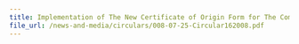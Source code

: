 ```yaml
---
title: Implementation of The New Certificate of Origin Form for The Common Effective Preferential Tariff (CEPT) Scheme
file_url: /news-and-media/circulars/008-07-25-Circular162008.pdf
---
```

